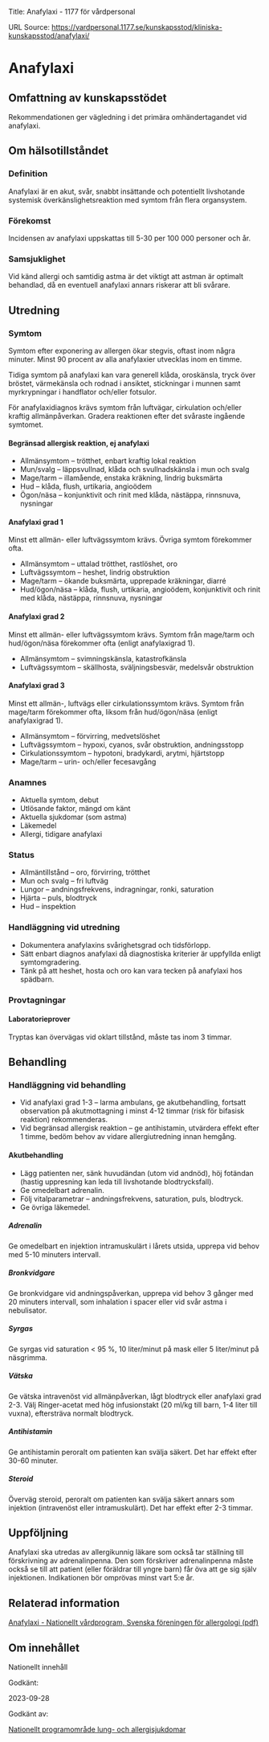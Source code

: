 Title: Anafylaxi - 1177 för vårdpersonal

URL Source: https://vardpersonal.1177.se/kunskapsstod/kliniska-kunskapsstod/anafylaxi/

Anafylaxi
=========

Omfattning av kunskapsstödet
----------------------------

Rekommendationen ger vägledning i det primära omhändertagandet vid anafylaxi.

Om hälsotillståndet
-------------------

### Definition

Anafylaxi är en akut, svår, snabbt insättande och potentiellt livshotande systemisk överkänslighetsreaktion med symtom från flera organsystem.

### Förekomst

Incidensen av anafylaxi uppskattas till 5-30 per 100 000 personer och år.

### Samsjuklighet

Vid känd allergi och samtidig astma är det viktigt att astman är optimalt behandlad, då en eventuell anafylaxi annars riskerar att bli svårare.

Utredning
---------

### Symtom

Symtom efter exponering av allergen ökar stegvis, oftast inom några minuter. Minst 90 procent av alla anafylaxier utvecklas inom en timme.

Tidiga symtom på anafylaxi kan vara generell klåda, oroskänsla, tryck över bröstet, värmekänsla och rodnad i ansiktet, stickningar i munnen samt myrkrypningar i handflator och/eller fotsulor.

För anafylaxidiagnos krävs symtom från luftvägar, cirkulation och/eller kraftig allmänpåverkan. Gradera reaktionen efter det svåraste ingående symtomet.

#### Begränsad allergisk reaktion, ej anafylaxi

*   Allmänsymtom – trötthet, enbart kraftig lokal reaktion
*   Mun/svalg – läppsvullnad, klåda och svullnadskänsla i mun och svalg
*   Mage/tarm – illamående, enstaka kräkning, lindrig buksmärta
*   Hud – klåda, flush, urtikaria, angioödem
*   Ögon/näsa – konjunktivit och rinit med klåda, nästäppa, rinnsnuva, nysningar

#### Anafylaxi grad 1

Minst ett allmän- eller luftvägssymtom krävs. Övriga symtom förekommer ofta.

*   Allmänsymtom – uttalad trötthet, rastlöshet, oro
*   Luftvägssymtom – heshet, lindrig obstruktion
*   Mage/tarm – ökande buksmärta, upprepade kräkningar, diarré
*   Hud/ögon/näsa – klåda, flush, urtikaria, angioödem, konjunktivit och rinit med klåda, nästäppa, rinnsnuva, nysningar

#### Anafylaxi grad 2

Minst ett allmän- eller luftvägssymtom krävs. Symtom från mage/tarm och hud/ögon/näsa förekommer ofta (enligt anafylaxigrad 1).

*   Allmänsymtom – svimningskänsla, katastrofkänsla
*   Luftvägssymtom – skällhosta, sväljningsbesvär, medelsvår obstruktion

#### Anafylaxi grad 3

Minst ett allmän-, luftvägs eller cirkulationssymtom krävs. Symtom från mage/tarm förekommer ofta, liksom från hud/ögon/näsa (enligt anafylaxigrad 1).

*   Allmänsymtom – förvirring, medvetslöshet
*   Luftvägssymtom – hypoxi, cyanos, svår obstruktion, andningsstopp
*   Cirkulationssymtom – hypotoni, bradykardi, arytmi, hjärtstopp
*   Mage/tarm – urin- och/eller fecesavgång

### Anamnes

*   Aktuella symtom, debut
*   Utlösande faktor, mängd om känt
*   Aktuella sjukdomar (som astma)
*   Läkemedel
*   Allergi, tidigare anafylaxi

### Status

*   Allmäntillstånd – oro, förvirring, trötthet
*   Mun och svalg – fri luftväg
*   Lungor – andningsfrekvens, indragningar, ronki, saturation
*   Hjärta – puls, blodtryck
*   Hud – inspektion

### Handläggning vid utredning

*   Dokumentera anafylaxins svårighetsgrad och tidsförlopp.
*   Sätt enbart diagnos anafylaxi då diagnostiska kriterier är uppfyllda enligt symtomgradering.
*   Tänk på att heshet, hosta och oro kan vara tecken på anafylaxi hos spädbarn.

### Provtagningar

#### Laboratorieprover

Tryptas kan övervägas vid oklart tillstånd, måste tas inom 3 timmar.

Behandling
----------

### Handläggning vid behandling

*   Vid anafylaxi grad 1-3 – larma ambulans, ge akutbehandling, fortsatt observation på akutmottagning i minst 4-12 timmar (risk för bifasisk reaktion) rekommenderas.
*   Vid begränsad allergisk reaktion – ge antihistamin, utvärdera effekt efter 1 timme, bedöm behov av vidare allergiutredning innan hemgång.

#### Akutbehandling

*   Lägg patienten ner, sänk huvudändan (utom vid andnöd), höj fotändan (hastig uppresning kan leda till livshotande blodtrycksfall).
*   Ge omedelbart adrenalin.
*   Följ vitalparametrar – andningsfrekvens, saturation, puls, blodtryck.
*   Ge övriga läkemedel.

##### Adrenalin

Ge omedelbart en injektion intramuskulärt i lårets utsida, upprepa vid behov med 5-10 minuters intervall.

##### Bronkvidgare

Ge bronkvidgare vid andningspåverkan, upprepa vid behov 3 gånger med 20 minuters intervall, som inhalation i spacer eller vid svår astma i nebulisator.

##### Syrgas

Ge syrgas vid saturation < 95 %, 10 liter/minut på mask eller 5 liter/minut på näsgrimma.

##### Vätska

Ge vätska intravenöst vid allmänpåverkan, lågt blodtryck eller anafylaxi grad 2-3. Välj Ringer-acetat med hög infusionstakt (20 ml/kg till barn, 1-4 liter till vuxna), eftersträva normalt blodtryck.

##### Antihistamin

Ge antihistamin peroralt om patienten kan svälja säkert. Det har effekt efter 30-60 minuter.

##### Steroid

Överväg steroid, peroralt om patienten kan svälja säkert annars som injektion (intravenöst eller intramuskulärt). Det har effekt efter 2-3 timmar.

Uppföljning
-----------

Anafylaxi ska utredas av allergikunnig läkare som också tar ställning till förskrivning av adrenalinpenna. Den som förskriver adrenalinpenna måste också se till att patient (eller föräldrar till yngre barn) får öva att ge sig själv injektionen. Indikationen bör omprövas minst vart 5:e år.

Relaterad information
---------------------

[Anafylaxi - Nationellt vårdprogram, Svenska föreningen för allergologi (pdf)](https://www.sffa.se/wp-content/uploads/2024/10/2024-10-04-SFFA-Nationell-vardprogram-anafylaxi.pdf)

Om innehållet
-------------

Nationellt innehåll

Godkänt:

2023-09-28

Godkänt av:

[Nationellt programområde lung- och allergisjukdomar](https://kunskapsstyrningvard.se/kunskapsstyrningvard/programomradenochsamverkansgrupper/nationellaprogramomraden/npolungochallergisjukdomar.56442.html)
